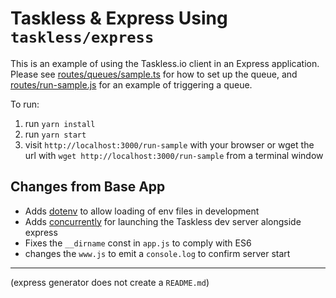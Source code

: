 # Taskless & Express Using `taskless/express`

This is an example of using the Taskless.io client in an Express application. Please see [routes/queues/sample.ts](./routes/queues/sample.ts) for how to set up the queue, and [routes/run-sample.js](./routes/run-sample.js) for an example of triggering a queue.

To run:

1. run `yarn install`
2. run `yarn start`
3. visit `http://localhost:3000/run-sample` with your browser or wget the url with `wget http://localhost:3000/run-sample` from a terminal window

## Changes from Base App

- Adds [dotenv](https://www.npmjs.com/package/dotenv) to allow loading of env files in development
- Adds [concurrently](https://www.npmjs.com/package/concurrently) for launching the Taskless dev server alongside express
- Fixes the `__dirname` const in `app.js` to comply with ES6
- changes the `www.js` to emit a `console.log` to confirm server start

---

(express generator does not create a `README.md`)
